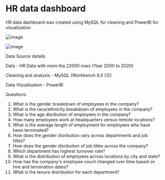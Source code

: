 # HR data dashboard
HR data dashboard was created using MySQL for cleaning and PowerBI for visualization

![image](https://github.com/RuchaMasurkar/daprojects/assets/142481793/a033648a-d3a7-4c62-acc7-55247e5cc69d)

![image](https://github.com/RuchaMasurkar/daprojects/assets/142481793/ace14418-78ed-4350-80b7-df3fa40c34db)

Data Source details

Data - HR Data with more tha 22000 rows (Year 2000 to 2020) 

Cleaning and analysis - MySQL (Workbench 8.0 CE)

Data Vizualisation - PowerBI

Questions
1) What is the gender breakdown of employees in the company?
2) What is the race/ethnicity breakdown of employees in the company?
3) What is the age disribution of employees in the company?
4) How many employees work at headquarters versus remote locations?
5) What is the average length of employment for employees who have been terminated?
6) How does the gender disribution vary across departments and job titles? 
7) How does the gender disribution of job titles across the company?
8) Which department has highest turnover rate?
9) What is the distribution of employees across locations by city and state?
10) How has the company's employee count changed over time based on hire and termination dates?
11) What is the tenure distribution for each department? 

